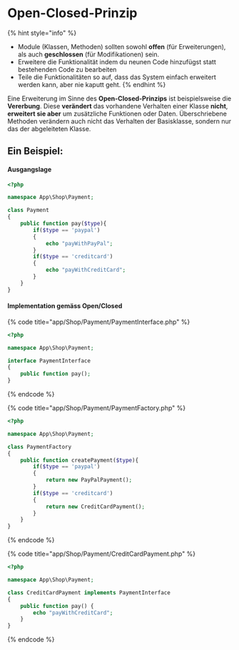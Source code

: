 # Open-Closed-Prinzip

{% hint style="info" %}
* Module \(Klassen, Methoden\) sollten sowohl **offen** \(für Erweiterungen\), als auch **geschlossen** \(für Modifikationen\) sein.
* Erweitere die Funktionalität indem du neunen Code hinzufügst statt bestehenden Code zu bearbeiten
* Teile die Funktionalitäten so auf, dass das System einfach erweitert werden kann, aber nie kaputt geht.
{% endhint %}

Eine Erweiterung im Sinne des **Open-Closed-Prinzips** ist beispielsweise die **Vererbung**. Diese **verändert** das vorhandene Verhalten einer Klasse **nicht**, **erweitert sie aber** um zusätzliche Funktionen oder Daten. Überschriebene Methoden verändern auch nicht das Verhalten der Basisklasse, sondern nur das der abgeleiteten Klasse.

## Ein Beispiel:

#### Ausgangslage

```php
<?php

namespace App\Shop\Payment;

class Payment
{
    public function pay($type){
        if($type == 'paypal')
        {
            echo "payWithPayPal";
        }
        if($type == 'creditcard')
        {
            echo "payWithCreditCard";
        }
    }
}
```

#### Implementation gemäss Open/Closed

{% code title="app/Shop/Payment/PaymentInterface.php" %}
```php
<?php

namespace App\Shop\Payment;

interface PaymentInterface
{
    public function pay();
}
```
{% endcode %}

{% code title="app/Shop/Payment/PaymentFactory.php" %}
```php
<?php

namespace App\Shop\Payment;

class PaymentFactory
{
    public function createPayment($type){
        if($type == 'paypal')
        {
            return new PayPalPayment();
        }
        if($type == 'creditcard')
        {
            return new CreditCardPayment();
        }
    }
}
```
{% endcode %}

{% code title="app/Shop/Payment/CreditCardPayment.php" %}
```php
<?php

namespace App\Shop\Payment;

class CreditCardPayment implements PaymentInterface
{
    public function pay() {
        echo "payWithCreditCard";
    }
}
```
{% endcode %}



